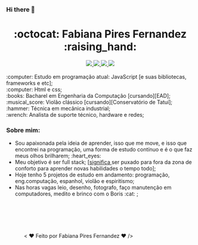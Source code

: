 ### Hi there 👋

<h1 align="center"> :octocat: Fabiana Pires Fernandez :raising_hand: </h1>
<div align="center">
<a href="https://www.linkedin.com/in/fabiana-pires-fernandez/"><img src="https://img.shields.io/badge/Linkedin-blue"> </a>
<a href="mailto:fabianapiresfernandez@gmail.com"><img src="https://img.shields.io/badge/Email-ff69b4"> </a>
<a href="https://github.com/fabiana-pires-fernandez"><img src="https://img.shields.io/badge/Github-blueviolet"> </a>
<a href="https://t.me/fabianapiresfernandez"><img src="https://img.shields.io/badge/Telegram-gray"> </a>
</div>
<br>
:computer: Estudo em programação atual: JavaScript [e suas bibliotecas, frameworks e etc]; 
<br>
:computer: Html e css; 
<br>
:books: Bacharel em Engenharia da Computação [cursando][EAD]; 
<br>
:musical_score: Violão clássico [cursando][Conservatório de Tatuí]; 
<br>
:hammer: Técnica em mecânica industrial; 
<br>
:wrench: Analista de suporte técnico, hardware e redes; 
<br>
<h3>Sobre mim:</h3>
<ul>
  <li>Sou apaixonada pela ideia de aprender, isso que me move, e isso que encontrei na programação, uma forma de estudo contínuo e é o que faz meus olhos brilharem; :heart_eyes: </li>
  <li> Meu objetivo é ser full stack; [<a href="https://movile.blog/desenvolvimento-full-stack-o-que-significa-ser-um-profissional-completo/" >significa </a> ser puxado para fora da zona de conforto para aprender novas habilidades o tempo todo];
  <li>Hoje tenho 5 projetos de estudo em andamento: programação, eng.computação, espanhol, violão e espiritismo;</li>
  <li>Nas horas vagas leio, desenho, fotografo, faço manutenção em computadores, medito e brinco com o Boris :cat: ; </li>
<ul>
<br>
<br>
<br>
<br>  

  
  
 

< :hearts: Feito por Fabiana Pires Fernandez :hearts: />
